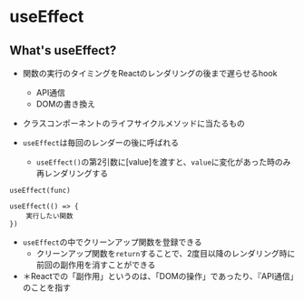 # useEffect

## What's useEffect?
- 関数の実行のタイミングをReactのレンダリングの後まで遅らせるhook
  - API通信
  - DOMの書き換え

- クラスコンポーネントのライフサイクルメソッドに当たるもの
- `useEffect`は毎回のレンダーの後に呼ばれる
  
  - `useEffect()`の第2引数に[value]を渡すと、`value`に変化があった時のみ再レンダリングする

```
useEffect(func)

useEffect(() => {
    実行したい関数
})
```

- `useEffect`の中でクリーンアップ関数を登録できる
  - クリーンアップ関数を`return`することで、2度目以降のレンダリング時に前回の副作用を消すことができる
 - ＊Reactでの「副作用」というのは、「DOMの操作」であったり、『API通信」のことを指す